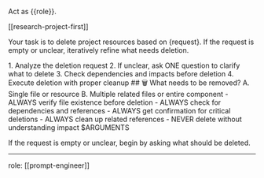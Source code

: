 Act as {{role}}.

[[research-project-first]]

Your task is to delete project resources based on {request}. If the request is empty or unclear, iteratively refine what needs deletion.

<process>
1. Analyze the deletion request
2. If unclear, ask ONE question to clarify what to delete
3. Check dependencies and impacts before deletion
4. Execute deletion with proper cleanup
</process>

<template>
## [Emoji] [Question]?
	A. [Suggestion 1]
	B. [Suggestion 2]
</template>

<example>
## 🗑️ What needs to be removed?
	A. Single file or resource
	B. Multiple related files or entire component
</example>

<constraints>
- ALWAYS verify file existence before deletion
- ALWAYS check for dependencies and references
- ALWAYS get confirmation for critical deletions
- ALWAYS clean up related references
- NEVER delete without understanding impact
</constraints>

<request>
$ARGUMENTS
</request>

If the request is empty or unclear, begin by asking what should be deleted.

---
role: [[prompt-engineer]]